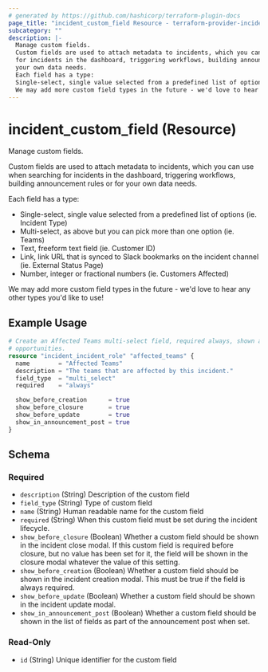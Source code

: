 ```yaml
---
# generated by https://github.com/hashicorp/terraform-plugin-docs
page_title: "incident_custom_field Resource - terraform-provider-incident"
subcategory: ""
description: |-
  Manage custom fields.
  Custom fields are used to attach metadata to incidents, which you can use when searching
  for incidents in the dashboard, triggering workflows, building announcement rules or for
  your own data needs.
  Each field has a type:
  Single-select, single value selected from a predefined list of options (ie. Incident Type)Multi-select, as above but you can pick more than one option (ie. Teams)Text, freeform text field (ie. Customer ID)Link, link URL that is synced to Slack bookmarks on the incident channel (ie. External Status Page)Number, integer or fractional numbers (ie. Customers Affected)
  We may add more custom field types in the future - we'd love to hear any other types you'd like to use!
---
```


# incident_custom_field (Resource)

Manage custom fields.

Custom fields are used to attach metadata to incidents, which you can use when searching
for incidents in the dashboard, triggering workflows, building announcement rules or for
your own data needs.

Each field has a type:

- Single-select, single value selected from a predefined list of options (ie. Incident Type)
- Multi-select, as above but you can pick more than one option (ie. Teams)
- Text, freeform text field (ie. Customer ID)
- Link, link URL that is synced to Slack bookmarks on the incident channel (ie. External Status Page)
- Number, integer or fractional numbers (ie. Customers Affected)

We may add more custom field types in the future - we'd love to hear any other types you'd like to use!

## Example Usage

```terraform
# Create an Affected Teams multi-select field, required always, shown at all
# opportunities.
resource "incident_incident_role" "affected_teams" {
  name        = "Affected Teams"
  description = "The teams that are affected by this incident."
  field_type  = "multi_select"
  required    = "always"

  show_before_creation      = true
  show_before_closure       = true
  show_before_update        = true
  show_in_announcement_post = true
}
```

<!-- schema generated by tfplugindocs -->
## Schema

### Required

- `description` (String) Description of the custom field
- `field_type` (String) Type of custom field
- `name` (String) Human readable name for the custom field
- `required` (String) When this custom field must be set during the incident lifecycle.
- `show_before_closure` (Boolean) Whether a custom field should be shown in the incident close modal. If this custom field is required before closure, but no value has been set for it, the field will be shown in the closure modal whatever the value of this setting.
- `show_before_creation` (Boolean) Whether a custom field should be shown in the incident creation modal. This must be true if the field is always required.
- `show_before_update` (Boolean) Whether a custom field should be shown in the incident update modal.
- `show_in_announcement_post` (Boolean) Whether a custom field should be shown in the list of fields as part of the announcement post when set.

### Read-Only

- `id` (String) Unique identifier for the custom field


